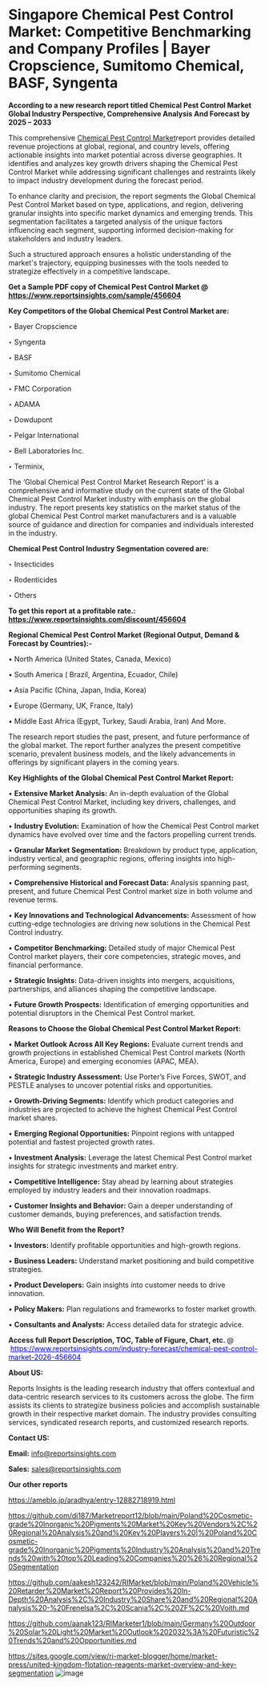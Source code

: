 # Singapore Chemical Pest Control Market: Competitive Benchmarking and Company Profiles | Bayer Cropscience, Sumitomo Chemical, BASF, Syngenta

<strong>According to a new research report titled Chemical Pest Control Market Global Industry Perspective, Comprehensive Analysis And Forecast by 2025 – 2033</strong>

This comprehensive <a href=https://www.reportsinsights.com/sample/456604>Chemical Pest Control Market</a>report provides detailed revenue projections at global, regional, and country levels, offering actionable insights into market potential across diverse geographies. It identifies and analyzes key growth drivers shaping the Chemical Pest Control Market while addressing significant challenges and restraints likely to impact industry development during the forecast period.

To enhance clarity and precision, the report segments the Global Chemical Pest Control Market based on type, applications, and region, delivering granular insights into specific market dynamics and emerging trends. This segmentation facilitates a targeted analysis of the unique factors influencing each segment, supporting informed decision-making for stakeholders and industry leaders.

Such a structured approach ensures a holistic understanding of the market's trajectory, equipping businesses with the tools needed to strategize effectively in a competitive landscape.

<strong>Get a Sample PDF copy of Chemical Pest Control Market </strong><strong>@<a href=https://www.reportsinsights.com/sample/456604 style=color:#0000ff;> https://www.reportsinsights.com/sample/456604</a></strong></font>

<strong>Key Competitors of the Global Chemical Pest Control Market are:</strong>

‣ Bayer Cropscience

‣ Syngenta

‣ BASF

‣ Sumitomo Chemical

‣ FMC Corporation

‣ ADAMA

‣ Dowdupont

‣ Pelgar International

‣ Bell Laboratories Inc.

‣ Terminix,

The ‘Global Chemical Pest Control Market Research Report’ is a comprehensive and informative study on the current state of the Global Chemical Pest Control Market industry with emphasis on the global industry. The report presents key statistics on the market status of the global Chemical Pest Control market manufacturers and is a valuable source of guidance and direction for companies and individuals interested in the industry.

<strong>Chemical Pest Control Industry Segmentation covered are:</strong>

‣ Insecticides

‣ Rodenticides

‣ Others

<strong>To get this report at a profitable rate.: <a href=https://www.reportsinsights.com/discount/456604 style=color:#0000ff;>https://www.reportsinsights.com/discount/456604</a></strong></font>

<strong>Regional Chemical Pest Control Market (Regional Output, Demand &amp; Forecast by Countries):-</strong>

• North America (United States, Canada, Mexico)

• South America ( Brazil, Argentina, Ecuador, Chile)

• Asia Pacific (China, Japan, India, Korea)

• Europe (Germany, UK, France, Italy)

• Middle East Africa (Egypt, Turkey, Saudi Arabia, Iran) And More.

The research report studies the past, present, and future performance of the global market. The report further analyzes the present competitive scenario, prevalent business models, and the likely advancements in offerings by significant players in the coming years.

<strong>Key Highlights of the Global Chemical Pest Control Market Report:</strong>

• <strong>Extensive Market Analysis:</strong> An in-depth evaluation of the Global Chemical Pest Control Market, including key drivers, challenges, and opportunities shaping its growth.

• <strong>Industry Evolution:</strong> Examination of how the Chemical Pest Control market dynamics have evolved over time and the factors propelling current trends.

• <strong>Granular Market Segmentation:</strong> Breakdown by product type, application, industry vertical, and geographic regions, offering insights into high-performing segments.

• <strong>Comprehensive Historical and Forecast Data:</strong> Analysis spanning past, present, and future Chemical Pest Control market size in both volume and revenue terms.

• <strong>Key Innovations and Technological Advancements:</strong> Assessment of how cutting-edge technologies are driving new solutions in the Chemical Pest Control industry.

• <strong>Competitor Benchmarking:</strong> Detailed study of major Chemical Pest Control market players, their core competencies, strategic moves, and financial performance.

• <strong>Strategic Insights:</strong> Data-driven insights into mergers, acquisitions, partnerships, and alliances shaping the competitive landscape.

• <strong>Future Growth Prospects:</strong> Identification of emerging opportunities and potential disruptors in the Chemical Pest Control market.

<strong>Reasons to Choose the Global Chemical Pest Control Market Report:</strong>

• <strong>Market Outlook Across All Key Regions:</strong> Evaluate current trends and growth projections in established Chemical Pest Control markets (North America, Europe) and emerging economies (APAC, MEA).

• <strong>Strategic Industry Assessment:</strong> Use Porter’s Five Forces, SWOT, and PESTLE analyses to uncover potential risks and opportunities.

• <strong>Growth-Driving Segments:</strong> Identify which product categories and industries are projected to achieve the highest Chemical Pest Control market shares.

• <strong>Emerging Regional Opportunities:</strong> Pinpoint regions with untapped potential and fastest projected growth rates.

• <strong>Investment Analysis:</strong> Leverage the latest Chemical Pest Control market insights for strategic investments and market entry.

• <strong>Competitive Intelligence:</strong> Stay ahead by learning about strategies employed by industry leaders and their innovation roadmaps.

• <strong>Customer Insights and Behavior:</strong> Gain a deeper understanding of customer demands, buying preferences, and satisfaction trends.

<strong>Who Will Benefit from the Report?</strong>

• <strong>Investors:</strong> Identify profitable opportunities and high-growth regions.

• <strong>Business Leaders:</strong> Understand market positioning and build competitive strategies.

• <strong>Product Developers:</strong> Gain insights into customer needs to drive innovation.

• <strong>Policy Makers:</strong> Plan regulations and frameworks to foster market growth.

• <strong>Consultants and Analysts:</strong> Access detailed data for strategic advice.
</ul>
<strong>Access full Report Description, TOC, Table of Figure, Chart, etc. </strong>@  <a href=https://www.reportsinsights.com/industry-forecast/chemical-pest-control-market-2026-456604 style=color:#0000ff;>https://www.reportsinsights.com/industry-forecast/chemical-pest-control-market-2026-456604</a></font>

<strong><strong>About US</strong>:</strong>

Reports Insights is the leading research industry that offers contextual and data-centric research services to its customers across the globe. The firm assists its clients to strategize business policies and accomplish sustainable growth in their respective market domain. The industry provides consulting services, syndicated research reports, and customized research reports.

<strong>Contact US:</strong>

<p class=""""><b>Email:</b> <a href=mailto:info@reportsinsights.com>info@reportsinsights.com</a></p>
<p class=""""><b>Sales:</b> <a href=mailto:sales@reportsinsights.com>sales@reportsinsights.com</a></p>

<strong>Our other reports</strong>

<a href=https://ameblo.jp/aradhya/entry-12882718919.html>https://ameblo.jp/aradhya/entry-12882718919.html</a>

<a href=https://github.com/di187/Marketreport12/blob/main/Poland%20Cosmetic-grade%20Inorganic%20Pigments%20Market%20Key%20Vendors%2C%20Regional%20Analysis%20and%20Key%20Players%20|%20Poland%20Cosmetic-grade%20Inorganic%20Pigments%20Industry%20Analysis%20and%20Trends%20with%20top%20Leading%20Companies%20%26%20Regional%20Segmentation>https://github.com/di187/Marketreport12/blob/main/Poland%20Cosmetic-grade%20Inorganic%20Pigments%20Market%20Key%20Vendors%2C%20Regional%20Analysis%20and%20Key%20Players%20|%20Poland%20Cosmetic-grade%20Inorganic%20Pigments%20Industry%20Analysis%20and%20Trends%20with%20top%20Leading%20Companies%20%26%20Regional%20Segmentation</a>

<a href=https://github.com/aakesh123242/RIMarket/blob/main/Poland%20Vehicle%20Retarder%20Market%20Report%20Provides%20In-Depth%20Analysis%2C%20Industry%20Share%20and%20Regional%20Analysis%20-%20Frenelsa%2C%20Scania%2C%20ZF%2C%20Voith.md>https://github.com/aakesh123242/RIMarket/blob/main/Poland%20Vehicle%20Retarder%20Market%20Report%20Provides%20In-Depth%20Analysis%2C%20Industry%20Share%20and%20Regional%20Analysis%20-%20Frenelsa%2C%20Scania%2C%20ZF%2C%20Voith.md</a>

<a href=https://github.com/aanak123/RIMarketer1/blob/main/Germany%20Outdoor%20Solar%20Light%20Market%20Outlook%202032%3A%20Futuristic%20Trends%20and%20Opportunities.md>https://github.com/aanak123/RIMarketer1/blob/main/Germany%20Outdoor%20Solar%20Light%20Market%20Outlook%202032%3A%20Futuristic%20Trends%20and%20Opportunities.md</a>

<a href=https://sites.google.com/view/ri-market-blogger/home/market-press/united-kingdom-flotation-reagents-market-overview-and-key-segmentation>https://sites.google.com/view/ri-market-blogger/home/market-press/united-kingdom-flotation-reagents-market-overview-and-key-segmentation</a>
![image](https://github.com/user-attachments/assets/9e5bb969-f8d9-4feb-95cc-ae1681bd3147)
